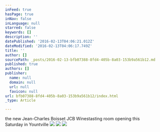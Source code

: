 ```yaml
---
inFeed: true
hasPage: true
inNav: false
inLanguage: null
starred: false
keywords: []
description: ''
datePublished: '2016-02-13T04:06:21.012Z'
dateModified: '2016-02-13T04:06:17.749Z'
title: ''
author: []
sourcePath: _posts/2016-02-13-bfb07388-8fd4-405b-8a03-153b9a561b12.md
published: true
authors: []
publisher:
  name: null
  domain: null
  url: null
  favicon: null
url: bfb07388-8fd4-405b-8a03-153b9a561b12/index.html
_type: Article

---
```

the new Jean-Charles Boisset JCB Winestasting room opening this Saturday in Yountville
![](https://s3-us-west-2.amazonaws.com/the-grid-img/p/ad65553558c01ffa584ce75d8b2706c103479f6a.jpg)
![](https://s3-us-west-2.amazonaws.com/the-grid-img/p/b2ed9c1a3d48b51db55786b6b4d58b5e449aa918.jpg)
![](https://s3-us-west-2.amazonaws.com/the-grid-img/p/0ce69cba73b1c3c0467399cdde398288e247dff4.jpg)